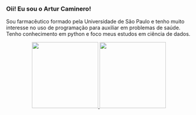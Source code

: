 ### Oii! Eu sou o Artur Caminero!

Sou farmacêutico formado pela Universidade de São Paulo e tenho muito interesse no uso de programação para auxiliar em problemas de saúde. Tenho conhecimento em python e foco meus estudos em ciência de dados.

<div align="center">  
  <a href="https://github.com/arturcgs">  
  <img height="180em" src="https://github-readme-stats.vercel.app/api?username=arturcgs&show_icons=true&theme=dracula&include_all_commits=true&count_private=true"/>  
  <img height="180em" src="https://github-readme-stats.vercel.app/api/top-langs/?username=arturcgs&layout=compact&langs_count=7&theme=dracula"/> 
</div>
